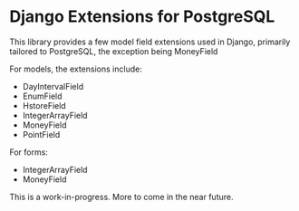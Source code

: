 Django Extensions for PostgreSQL
================================

This library provides a few model field extensions used in Django, primarily tailored to PostgreSQL, the exception being MoneyField

For models, the extensions include:

* DayIntervalField
* EnumField
* HstoreField
* IntegerArrayField
* MoneyField
* PointField

For forms:

* IntegerArrayField
* MoneyField

This is a work-in-progress.  More to come in the near future.

